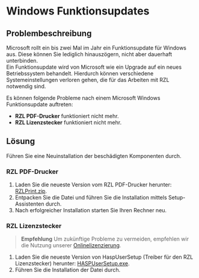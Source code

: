 # Windows Funktionsupdates

## Problembeschreibung

Microsoft rollt ein bis zwei Mal im Jahr ein Funktionsupdate für Windows aus. Diese können Sie lediglich hinauszögern, nicht aber dauerhaft unterbinden.  
Ein Funktionsupdate wird von Microsoft wie ein Upgrade auf ein neues Betriebssystem behandelt. Hierdurch können verschiedene Systemeinstellungen verloren gehen, die für das Arbeiten mit RZL notwendig sind.  

Es können folgende Probleme nach einem Microsoft Windows Funktionsupdate auftreten:

- **RZL PDF-Drucker** funktioniert nicht mehr.  
- **RZL Lizenzstecker** funktioniert nicht mehr.  

## Lösung

Führen Sie eine Neuinstallation der beschädigten Komponenten durch.

### RZL PDF-Drucker

1. Laden Sie die neueste Version vom RZL PDF-Drucker herunter: [RZLPrint.zip](https://rzl.blob.core.windows.net/treiber/RZLPrint%205.5.0.exe).  
2. Entpacken Sie die Datei und führen Sie die Installation mittels Setup-Assistenten durch.  
3. Nach erfolgreicher Installation starten Sie Ihren Rechner neu.  

### RZL Lizenzstecker

> **Empfehlung**
> Um zukünftige Probleme zu vermeiden, empfehlen wir die Nutzung unserer [Onlinelizenzierung](../kurzanleitungen/lizenzierung-quickguide.md).

1. Laden Sie die neueste Version von HaspUserSetup (Treiber für den RZL Lizenzstecker) herunter: [HASPUserSetup.exe](https://rzl.blob.core.windows.net/treiber/HASPUserSetup.exe).  
2. Führen Sie die Installation der Datei durch.